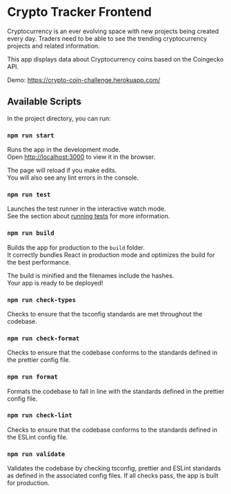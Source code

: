 # Crypto Tracker Frontend

Cryptocurrency is an ever evolving space with new projects being created every
day. Traders need to be able to see the trending cryptocurrency projects and
related information.

This app displays data about Cryptocurrency coins based on the Coingecko API.

Demo: https://crypto-coin-challenge.herokuapp.com/

## Available Scripts

In the project directory, you can run:

### `npm run start`

Runs the app in the development mode.\
Open [http://localhost:3000](http://localhost:3000) to view it in the browser.

The page will reload if you make edits.\
You will also see any lint errors in the console.

### `npm run test`

Launches the test runner in the interactive watch mode.\
See the section about [running tests](https://facebook.github.io/create-react-app/docs/running-tests)
for more information.

### `npm run build`

Builds the app for production to the `build` folder.\
It correctly bundles React in production mode and optimizes the build for the best
performance.

The build is minified and the filenames include the hashes.\
Your app is ready to be deployed!

### `npm run check-types`

Checks to ensure that the tsconfig standards are met throughout the codebase.

### `npm run check-format`

Checks to ensure that the codebase conforms to the standards defined in the
prettier config file.

### `npm run format`

Formats the codebase to fall in line with the standards defined in the prettier
config file.

### `npm run check-lint`

Checks to ensure that the codebase conforms to the standards defined in the
ESLint config file.

### `npm run validate`

Validates the codebase by checking tsconfig, prettier and ESLint standards as
defined in the associated config files. If all checks pass, the app is built for
production.
